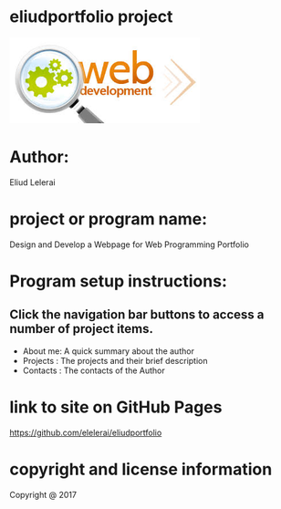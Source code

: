 # eliudportfolio project

![Web Development](backgroundpic.jpeg)

# Author:
Eliud Lelerai

# project or program name:
Design and Develop a Webpage for Web Programming Portfolio

# Program setup instructions:

## Click the navigation bar buttons to access a number of project items.

* About me: A quick summary about the author
* Projects : The projects and their brief description
* Contacts : The contacts of the Author

# link to site on GitHub Pages
https://github.com/elelerai/eliudportfolio

# copyright and license information
Copyright @ 2017

